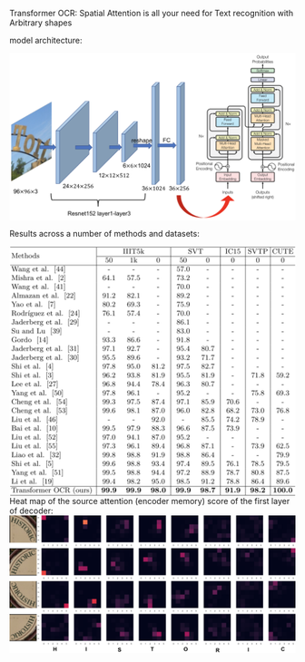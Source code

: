 Transformer OCR: Spatial Attention is all your need for Text recognition with Arbitrary shapes


model architecture:

<img src="art.png" width = "700"  div align=center />

Results across a number of methods and datasets:

<img src="result.png" width = "700"  div align=center />
Heat map of the source attention (encoder memory) score of the first layer of decoder:

<img src="heatmap.png" width = "700"  div align=center />

